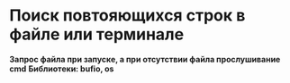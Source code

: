 # Поиск повтояющихся строк в файле или терминале 
**Запрос файла при запуске, а при отсутствии файла прослушивание cmd**
**Библиотеки: bufio, os**
